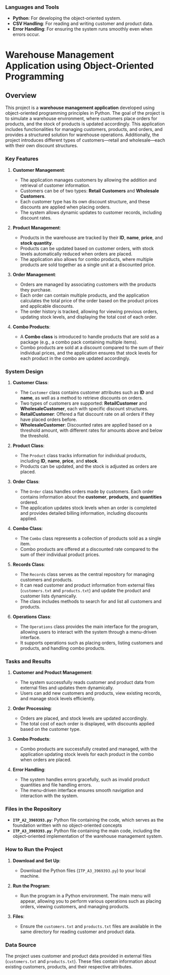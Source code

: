 ### Languages and Tools

- **Python**: For developing the object-oriented system.
- **CSV Handling**: For reading and writing customer and product data.
- **Error Handling**: For ensuring the system runs smoothly even when errors occur.

# Warehouse Management Application using Object-Oriented Programming

## Overview

This project is a **warehouse management application** developed using object-oriented programming principles in Python. The goal of the project is to simulate a warehouse environment, where customers place orders for products, and the stock of products is updated accordingly. This application includes functionalities for managing customers, products, and orders, and provides a structured solution for warehouse operations. Additionally, the project introduces different types of customers—retail and wholesale—each with their own discount structures.

### Key Features

1. **Customer Management**:
   - The application manages customers by allowing the addition and retrieval of customer information.
   - Customers can be of two types: **Retail Customers** and **Wholesale Customers**.
   - Each customer type has its own discount structure, and these discounts are applied when placing orders.
   - The system allows dynamic updates to customer records, including discount rates.

2. **Product Management**:
   - Products in the warehouse are tracked by their **ID**, **name**, **price**, and **stock quantity**.
   - Products can be updated based on customer orders, with stock levels automatically reduced when orders are placed.
   - The application also allows for combo products, where multiple products are sold together as a single unit at a discounted price.

3. **Order Management**:
   - Orders are managed by associating customers with the products they purchase.
   - Each order can contain multiple products, and the application calculates the total price of the order based on the product prices and applicable discounts.
   - The order history is tracked, allowing for viewing previous orders, updating stock levels, and displaying the total cost of each order.

4. **Combo Products**:
   - A **Combo class** is introduced to handle products that are sold as a package (e.g., a combo pack containing multiple items).
   - Combo products are sold at a discount compared to the sum of their individual prices, and the application ensures that stock levels for each product in the combo are updated accordingly.

### System Design

1. **Customer Class**:
   - The `Customer` class contains customer attributes such as **ID** and **name**, as well as a method to retrieve discounts on orders.
   - Two types of customers are supported: **RetailCustomer** and **WholesaleCustomer**, each with specific discount structures.
   - **RetailCustomer**: Offered a flat discount rate on all orders if they have placed orders before.
   - **WholesaleCustomer**: Discounted rates are applied based on a threshold amount, with different rates for amounts above and below the threshold.

2. **Product Class**:
   - The `Product` class tracks information for individual products, including **ID**, **name**, **price**, and **stock**.
   - Products can be updated, and the stock is adjusted as orders are placed.

3. **Order Class**:
   - The `Order` class handles orders made by customers. Each order contains information about the **customer**, **products**, and **quantities** ordered.
   - The application updates stock levels when an order is completed and provides detailed billing information, including discounts applied.

4. **Combo Class**:
   - The `Combo` class represents a collection of products sold as a single item.
   - Combo products are offered at a discounted rate compared to the sum of their individual product prices.

5. **Records Class**:
   - The `Records` class serves as the central repository for managing customers and products.
   - It can read customer and product information from external files (`customers.txt` and `products.txt`) and update the product and customer lists dynamically.
   - The class includes methods to search for and list all customers and products.

6. **Operations Class**:
   - The `Operations` class provides the main interface for the program, allowing users to interact with the system through a menu-driven interface.
   - It supports operations such as placing orders, listing customers and products, and handling combo products.

### Tasks and Results

1. **Customer and Product Management**:
   - The system successfully reads customer and product data from external files and updates them dynamically.
   - Users can add new customers and products, view existing records, and manage stock levels efficiently.

2. **Order Processing**:
   - Orders are placed, and stock levels are updated accordingly.
   - The total cost of each order is displayed, with discounts applied based on the customer type.

3. **Combo Products**:
   - Combo products are successfully created and managed, with the application updating stock levels for each product in the combo when orders are placed.

4. **Error Handling**:
   - The system handles errors gracefully, such as invalid product quantities and file handling errors.
   - The menu-driven interface ensures smooth navigation and interaction with the system.

### Files in the Repository

- **`ITP_A2_3969393.py`**: Python file containing the code, which serves as the foundation written with no object-oriented concepts
- **`ITP_A3_3969393.py`**: Python file containing the main code, including the object-oriented implementation of the warehouse management system.

### How to Run the Project

1. **Download and Set Up**:
   - Download the Python files (`ITP_A3_3969393.py`) to your local machine.

2. **Run the Program**:
   - Run the program in a Python environment. The main menu will appear, allowing you to perform various operations such as placing orders, viewing customers, and managing products.

3. **Files**:
   - Ensure the `customers.txt` and `products.txt` files are available in the same directory for reading customer and product data.

### Data Source

The project uses customer and product data provided in external files (`customers.txt` and `products.txt`). These files contain information about existing customers, products, and their respective attributes.
